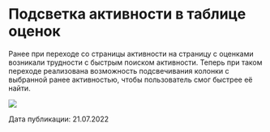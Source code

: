 # Подсветка активности в таблице оценок

Ранее при переходе со страницы активности на страницу с оценками возникали трудности с быстрым поиском активности. Теперь при таком переходе реализована возможность подсвечивания колонки с выбранной ранее активностью, чтобы пользователь смог быстрее её найти.

![](https://lh4.googleusercontent.com/Wuj3uH0QsjsK3iGdDYqnI0vHC2fHc4bEw6W90vJbRQFYIWHy-EfAm9NhhTRoRLNBbqtMCwQ1hQcd37YqHYYR7n6BLW\_baXPd\_351tKd1wqHw7vGMb6RE4pyhaaHLq8HMzHrb7eqM0W\_mjWP-WaffnGE)

Дата публикации: 21.07.2022
